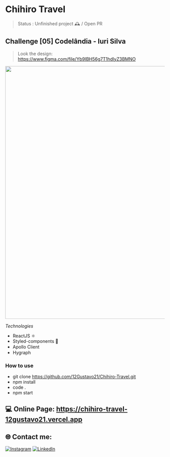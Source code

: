 # Chihiro Travel

> Status : Unfinished project 🕰️ / Open PR

## Challenge [05] Codelândia - Iuri Silva
>Look the design: https://www.figma.com/file/Yb9IBH56g7T1hdIyZ3BMNO

<img width ='800px' src ='...' />

*Technologies*

+ ReactJS ⚛️
+ Styled-components 💅
+ Apollo Client <img width ='15px' src ='https://www.apollographql.com/favicon.ico' />
+ Hygraph <img width ='15px' src ='https://app.hygraph.com/icon-700-r-48.png' />

### How to use
 
 - git clone https://github.com/12Gustavo21/Chihiro-Travel.git
 - npm install
 - code .
 - npm start
 

 ## 💻 Online Page: https://chihiro-travel-12gustavo21.vercel.app

## 🌐 Contact me:
[![Instagram](https://img.shields.io/badge/Instagram-%23E4405F.svg?logo=Instagram&logoColor=white)](https://instagram.com/gualmda) [![LinkedIn](https://img.shields.io/badge/LinkedIn-%230077B5.svg?logo=linkedin&logoColor=white)](https://www.linkedin.com/in/12gustavo21)